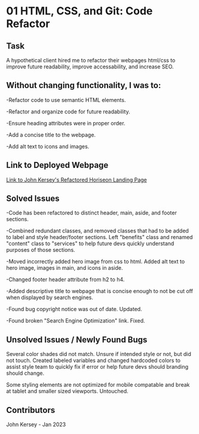 # 01 HTML, CSS, and Git: Code Refactor

## Task

A hypothetical client hired me to refactor their webpages html/css to improve future readability, improve accessability, and increase SEO. 

## Without changing functionality, I was to:

-Refactor code to use semantic HTML elements.

-Refactor and organize code for future readability.

-Ensure heading attributes were in proper order.

-Add a concise title to the webpage.

-Add alt text to icons and images.

## Link to Deployed Webpage

[Link to John Kersey's Refactored Horiseon Landing Page](https://johnkersey2.github.io/Refactored-Horiseon-landing-page/)

## Solved Issues 

-Code has been refactored to distinct header, main, aside, and footer sections. 

-Combined redundant classes, and removed classes that had to be added to label and style header/footer sections. Left "benefits" class and renamed "content" class to "services" to help future devs quickly understand purposes of those sections. 

-Moved incorrectly added hero image from css to html. Added alt text to hero image, images in main, and icons in aside. 

-Changed footer header attribute from h2 to h4. 

-Added descriptive title to webpage that is concise enough to not be cut off when displayed by search engines.

-Found bug copyright notice was out of date. Updated. 

-Found broken "Search Engine Optimization" link. Fixed. 

## Unsolved Issues / Newly Found Bugs
Several color shades did not match. Unsure if intended style or not, but did not touch. Created labeled variables and changed hardcoded colors to assist style team to quickly fix if error or help future devs should branding should change. 

Some styling elements are not optimized for mobile compatable and break at tablet and smaller sized viewports. Untouched.

## Contributors 
John Kersey - Jan 2023